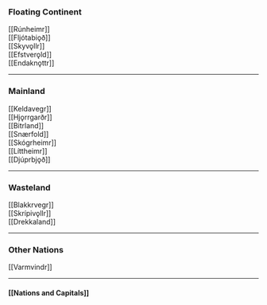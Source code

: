 ### Floating Continent 
[[Rúnheimr]] <br>
[[Fljótabiǫð]] <br>
[[Skyvǫllr]] <br>
[[Efstverǫld]] <br>
[[Endaknǫttr]]

***

### Mainland
[[Keldavegr]] <br>
[[Hjǫrrgarðr]] <br>
[[Bitrland]] <br>
[[Snærfold]] <br>
[[Skógrheimr]] <br>
[[Líttheimr]] <br>
[[Djúprbjǫð]] <br>

***

### Wasteland
[[Blakkrvegr]] <br>
[[Skrípivǫllr]] <br>
[[Drekkaland]] <br>

***

### Other Nations
[[Varmvindr]]

***

#### [[Nations and Capitals]]